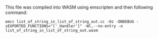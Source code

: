 This file was compiled into WASM using emscripten and then following command:

`emcc list_of_string_in_list_of_string_out.cc -Oz -DNDEBUG -sEXPORTED_FUNCTIONS="['_Handler']" -Wl,--no-entry -o list_of_string_in_list_of_string_out.wasm`
